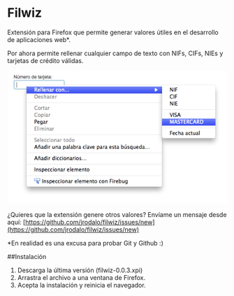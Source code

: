 # Filwiz
Extensión para Firefox que permite generar valores útiles en el desarrollo de aplicaciones web*.

Por ahora permite rellenar cualquier campo de texto con NIFs, CIFs, NIEs y tarjetas de crédito válidas.


![Filwiz-screenshot](https://github.com/jrodalo/filwiz/raw/master/filwiz-screenshot.png)

¿Quieres que la extensión genere otros valores? Envíame un mensaje desde aquí: [https://github.com/jrodalo/filwiz/issues/new](https://github.com/jrodalo/filwiz/issues/new)

*En realidad es una excusa para probar Git y Github :)

##Instalación

1. Descarga la última versión (filwiz-0.0.3.xpi)
2. Arrastra el archivo a una ventana de Firefox.
3. Acepta la instalación y reinicia el navegador.
